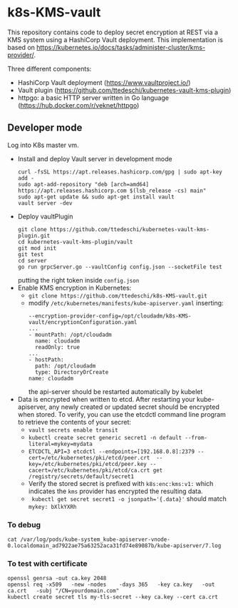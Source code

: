# k8s-KMS-vault
This repository contains code to deploy secret encryption at REST via a KMS system using a HashiCorp Vault deployment.
This implementation is based on https://kubernetes.io/docs/tasks/administer-cluster/kms-provider/.

Three different components:
- HashiCorp Vault deployment (https://www.vaultproject.io/)
- Vault plugin (https://github.com/ttedeschi/kubernetes-vault-kms-plugin)
- httpgo: a basic HTTP server written in Go language (https://hub.docker.com/r/veknet/httpgo)

## Developer mode
Log into K8s master vm.
- Install and deploy Vault server in development mode
  ```
  curl -fsSL https://apt.releases.hashicorp.com/gpg | sudo apt-key add -
  sudo apt-add-repository "deb [arch=amd64] https://apt.releases.hashicorp.com $(lsb_release -cs) main"
  sudo apt-get update && sudo apt-get install vault
  vault server -dev 
  ```
- Deploy vaultPlugin
  ```
  git clone https://github.com/ttedeschi/kubernetes-vault-kms-plugin.git
  cd kubernetes-vault-kms-plugin/vault
  git mod init
  git test
  cd server
  go run grpcServer.go --vaultConfig config.json --socketFile test
  ```
  putting the right token inside ```config.json```
- Enable KMS encryption in Kubernetes:
  - ```git clone https://github.com/ttedeschi/k8s-KMS-vault.git```
  - modify ```/etc/kubernetes/manifests/kube-apiserver.yaml``` inserting:
    ```
    --encryption-provider-config=/opt/cloudadm/k8s-KMS-vault/encryptionConfiguration.yaml
    ...
    - mountPath: /opt/cloudadm
      name: cloudadm
      readOnly: true
    ...
    - hostPath:
      path: /opt/cloudadm
      type: DirectoryOrCreate
    name: cloudadm
    ```
    the api-server should be restarted automatically by kubelet
- Data is encrypted when written to etcd. After restarting your kube-apiserver, any newly created or updated secret should be encrypted when stored. To verify, you can use the etcdctl command line program to retrieve the contents of your secret:
  - ```vault secrets enable transit```
  - ```kubectl create secret generic secret1 -n default --from-literal=mykey=mydata```
  - ```ETCDCTL_API=3 etcdctl --endpoints=[192.168.0.8]:2379 --cert=/etc/kubernetes/pki/etcd/peer.crt  --key=/etc/kubernetes/pki/etcd/peer.key --cacert=/etc/kubernetes/pki/etcd/ca.crt get /registry/secrets/default/secret1```
  - Verify the stored secret is prefixed with ```k8s:enc:kms:v1:``` which indicates the ```kms``` provider has encrypted the resulting data.
  - ``` kubectl get secret secret1 -o jsonpath='{.data}'``` should match ```mykey: bXlkYXRh```

### To debug
```cat /var/log/pods/kube-system_kube-apiserver-vnode-0.localdomain_ad7922ae75a63252aca31fd74e89087b/kube-apiserver/7.log```

### To test with certificate
``` 
openssl genrsa -out ca.key 2048
openssl req -x509   -new -nodes    -days 365   -key ca.key   -out ca.crt   -subj "/CN=yourdomain.com"
kubectl create secret tls my-tls-secret --key ca.key --cert ca.crt
```

